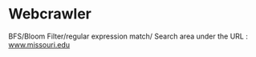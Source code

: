 Webcrawler
==========
BFS/Bloom Filter/regular expression match/
Search area under the URL : www.missouri.edu
